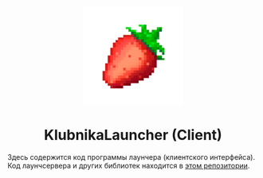 <p align="center"><img src="./resources/icon.png" width="200px" height="200px"></p>
<h1 align="center">KlubnikaLauncher (Client)</h1>

Здесь содержится код программы лаунчера (клиентского интерфейса). Код лаунчсервера и других библиотек находится в [этом репозитории](https://github.com/AuroraTeam/AuroraLauncher).
